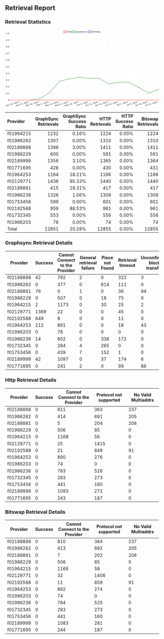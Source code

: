 ## Retrieval Report
### Retrieval Statistics
<img src="https://raw.githubusercontent.com/data-preservation-programs/filplus-checker-assets/main/filecoin-project/filecoin-plus-large-datasets/issues/1276/1690447268872.png"/>

| Provider  | GraphSync Retrievals | GraphSync Success Ratio | HTTP Retrievals | HTTP Success Ratio | Bitswap Retrievals | Bitswap Success Ratio |
| :-------- | -------------------: | ----------------------: | --------------: | -----------------: | -----------------: | --------------------: |
| f01964215 |                 1232 |                   0.16% |            1224 |              0.00% |               1224 |                 0.00% |
| f01986262 |                 1307 |                   0.00% |            1310 |              0.00% |               1310 |                 0.00% |
| f02188888 |                 1398 |                   3.00% |            1411 |              0.00% |               1411 |                 0.00% |
| f01986229 |                  600 |                   0.00% |             591 |              0.00% |                591 |                 0.00% |
| f02189999 |                 1356 |                   3.10% |            1365 |              0.00% |               1364 |                 0.00% |
| f01771695 |                  428 |                   0.00% |             430 |              0.00% |                431 |                 0.00% |
| f01964253 |                 1164 |                  18.21% |            1166 |              0.00% |               1166 |                 0.00% |
| f02129771 |                 1436 |                  95.33% |            1440 |              0.00% |               1440 |                 0.00% |
| f02188881 |                  415 |                  18.31% |             417 |              0.00% |                417 |                 0.00% |
| f01986236 |                 1326 |                   1.06% |            1309 |              0.00% |               1309 |                 0.00% |
| f01753456 |                  599 |                   0.00% |             601 |              0.00% |                601 |                 0.00% |
| f02192588 |                  959 |                  88.53% |             961 |              0.00% |                961 |                 0.00% |
| f01732345 |                  553 |                   0.00% |             556 |              0.00% |                556 |                 0.00% |
| f01986203 |                   78 |                   0.00% |              74 |              0.00% |                 74 |                 0.00% |
| Total     |                12851 |                  20.28% |           12855 |              0.00% |              12855 |                 0.00% |

### Graphsync Retrieval Details
| Provider  | Success | Cannot Connect to the Provider | General retrieval failure | Piece not Found | Retrieval timeout | Unconfirmed block transfer | No Valid Multiaddrs |
| --------- | ------- | ------------------------------ | ------------------------- | --------------- | ----------------- | -------------------------- | ------------------- |
| f02188888 | 42      | 792                            | 2                         | 0               | 322               | 3                          | 237                 |
| f01986262 | 0       | 377                            | 0                         | 614             | 111               | 0                          | 205                 |
| f02188881 | 76      | 0                              | 1                         | 0               | 36                | 94                         | 208                 |
| f01986229 | 0       | 507                            | 0                         | 18              | 75                | 0                          | 0                   |
| f01964215 | 2       | 1173                           | 0                         | 30              | 25                | 2                          | 0                   |
| f02129771 | 1369    | 22                             | 0                         | 0               | 45                | 0                          | 0                   |
| f02192588 | 849     | 8                              | 0                         | 0               | 11                | 0                          | 91                  |
| f01964253 | 212     | 891                            | 0                         | 0               | 18                | 43                         | 0                   |
| f01986203 | 0       | 78                             | 0                         | 0               | 0                 | 0                          | 0                   |
| f01986236 | 14      | 802                            | 0                         | 338             | 172               | 0                          | 0                   |
| f01732345 | 0       | 284                            | 4                         | 265             | 0                 | 0                          | 0                   |
| f01753456 | 0       | 439                            | 7                         | 152             | 1                 | 0                          | 0                   |
| f02189999 | 42      | 1097                           | 0                         | 37              | 174               | 6                          | 0                   |
| f01771695 | 0       | 241                            | 2                         | 0               | 99                | 86                         | 0                   |

### Http Retrieval Details
| Provider  | Success | Cannot Connect to the Provider | Protocol not supported | No Valid Multiaddrs |
| --------- | ------- | ------------------------------ | ---------------------- | ------------------- |
| f02188888 | 0       | 811                            | 363                    | 237                 |
| f01986262 | 0       | 414                            | 691                    | 205                 |
| f02188881 | 0       | 5                              | 204                    | 208                 |
| f01986229 | 0       | 506                            | 85                     | 0                   |
| f01964215 | 0       | 1168                           | 56                     | 0                   |
| f02129771 | 0       | 25                             | 1415                   | 0                   |
| f02192588 | 0       | 21                             | 849                    | 91                  |
| f01964253 | 0       | 890                            | 276                    | 0                   |
| f01986203 | 0       | 74                             | 0                      | 0                   |
| f01986236 | 0       | 783                            | 526                    | 0                   |
| f01732345 | 0       | 283                            | 273                    | 0                   |
| f01753456 | 0       | 441                            | 160                    | 0                   |
| f02189999 | 0       | 1093                           | 272                    | 0                   |
| f01771695 | 0       | 243                            | 187                    | 0                   |

### Bitswap Retrieval Details
| Provider  | Success | Cannot Connect to the Provider | Protocol not supported | No Valid Multiaddrs |
| --------- | ------- | ------------------------------ | ---------------------- | ------------------- |
| f02188888 | 0       | 810                            | 364                    | 237                 |
| f01986262 | 0       | 413                            | 692                    | 205                 |
| f02188881 | 0       | 7                              | 202                    | 208                 |
| f01986229 | 0       | 506                            | 85                     | 0                   |
| f01964215 | 0       | 1166                           | 58                     | 0                   |
| f02129771 | 0       | 32                             | 1408                   | 0                   |
| f02192588 | 0       | 11                             | 859                    | 91                  |
| f01964253 | 0       | 892                            | 274                    | 0                   |
| f01986203 | 0       | 74                             | 0                      | 0                   |
| f01986236 | 0       | 784                            | 525                    | 0                   |
| f01732345 | 0       | 283                            | 273                    | 0                   |
| f01753456 | 0       | 441                            | 160                    | 0                   |
| f02189999 | 0       | 1083                           | 281                    | 0                   |
| f01771695 | 0       | 244                            | 187                    | 0                   |
